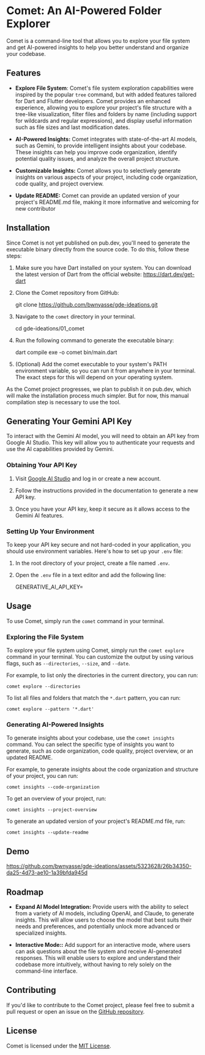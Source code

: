 # Comet: An AI-Powered Folder Explorer

Comet is a command-line tool that allows you to explore your file system and get AI-powered insights to help you better understand and organize your codebase.

## Features

- **Explore File System**: Comet's file system exploration capabilities were inspired by the popular `tree` command, but with added features tailored for Dart and Flutter developers. Comet provides an enhanced experience, allowing you to explore your project's file structure with a tree-like visualization, filter files and folders by name (including support for wildcards and regular expressions), and display useful information such as file sizes and last modification dates.

- **AI-Powered Insights:** Comet integrates with state-of-the-art AI models, such as Gemini, to provide intelligent insights about your codebase. These insights can help you improve code organization, identify potential quality issues, and analyze the overall project structure.

- **Customizable Insights:** Comet allows you to selectively generate insights on various aspects of your project, including code organization, code quality, and project overview.

- **Update README:** Comet can provide an updated version of your project's README.md file, making it more informative and welcoming for new contributor

## Installation

Since Comet is not yet published on pub.dev, you'll need to generate the executable binary directly from the source code. To do this, follow these steps:

1. Make sure you have Dart installed on your system. You can download the latest version of Dart from the official website: https://dart.dev/get-dart

2. Clone the Comet repository from GitHub:

    git clone https://github.com/bwnyasse/gde-ideations.git

3. Navigate to the `comet` directory in your terminal.

    cd gde-ideations/01_comet

4. Run the following command to generate the executable binary:

    dart compile exe -o comet bin/main.dart

5. (Optional) Add the comet executable to your system's PATH environment variable, so you can run it from anywhere in your terminal. The exact steps for this will depend on your operating system.


As the Comet project progresses, we plan to publish it on pub.dev, which will make the installation process much simpler. But for now, this manual compilation step is necessary to use the tool.

## Generating Your Gemini API Key

To interact with the Gemini AI model, you will need to obtain an API key from Google AI Studio. This key will allow you to authenticate your requests and use the AI capabilities provided by Gemini.

### Obtaining Your API Key

1. Visit [Google AI Studio](https://aistudio.google.com/app/) and log in or create a new account.

2. Follow the instructions provided in the documentation to generate a new API key.

3. Once you have your API key, keep it secure as it allows access to the Gemini AI features.

### Setting Up Your Environment

To keep your API key secure and not hard-coded in your application, you should use environment variables. Here's how to set up your `.env` file:

1. In the root directory of your project, create a file named `.env`.
2. Open the `.env` file in a text editor and add the following line:

    GENERATIVE_AI_API_KEY=<your API key>


## Usage

To use Comet, simply run the `comet` command in your terminal. 

### Exploring the File System

To explore your file system using Comet, simply run the `comet explore` command in your terminal. You can customize the output by using various flags, such as `--directories`, `--size`, and `--date`.

For example, to list only the directories in the current directory, you can run:

    comet explore --directories


To list all files and folders that match the `*.dart` pattern, you can run:

    comet explore --pattern '*.dart'

### Generating AI-Powered Insights

To generate insights about your codebase, use the `comet insights` command. You can select the specific type of insights you want to generate, such as code organization, code quality, project overview, or an updated README.

For example, to generate insights about the code organization and structure of your project, you can run:

    comet insights --code-organization

To get an overview of your project, run:

    comet insights --project-overview

To generate an updated version of your project's README.md file, run:

    comet insights --update-readme

## Demo



https://github.com/bwnyasse/gde-ideations/assets/5323628/26b34350-da25-4d73-ae10-1a39bfda945d


    
## Roadmap

- **Expand AI Model Integration:** Provide users with the ability to select from a variety of AI models, including OpenAI, and Claude, to generate insights. This will allow users to choose the model that best suits their needs and preferences, and potentially unlock more advanced or specialized insights.


- **Interactive Mode::** Add support for an interactive mode, where users can ask questions about the file system and receive AI-generated responses. This will enable users to explore and understand their codebase more intuitively, without having to rely solely on the command-line interface.

## Contributing

If you'd like to contribute to the Comet project, please feel free to submit a pull request or open an issue on the [GitHub repository](https://github.com/bwnyasse/gde-ideations/tree/main/01_comet).

## License

Comet is licensed under the [MIT License](LICENSE).
